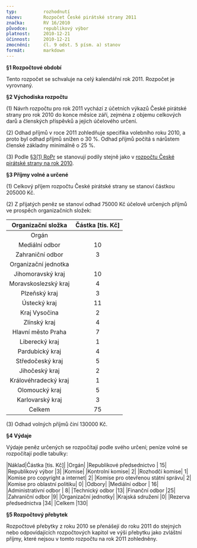 ```yaml
---
typ:          rozhodnutí
název:        Rozpočet České pirátské strany 2011
značka:       RV 16/2010
původce:      republikový výbor
platnost:     2010-12-21
účinnost:     2010-12-21
zmocnění:     čl. 9 odst. 5 písm. a) stanov
formát:       markdown
---
```

**§1 Rozpočtové období**

Tento rozpočet se schvaluje na celý kalendářní rok 2011. Rozpočet je vyrovnaný.

**§2 Východiska rozpočtu**

(1) Návrh rozpočtu pro rok 2011 vychází z účetních výkazů České pirátské strany pro rok 2010 do konce měsíce září, zejména z objemu celkových darů a členských příspěvků a jejich účelového určení.

(2) Odhad příjmů v roce 2011 zohledňuje specifika volebního roku 2010, a proto byl odhad příjmů snížen o 30 %. Odhad příjmů počítá s nárůstem členské základny minimálně o 25 %.

(3) Podle [§3(1) RoPr](http://www.pirati.cz/rules/ropr#ucelove_urceni) se stanovují podíly stejně jako v [rozpočtu České pirátské strany na rok 2010](http://www.pirati.cz/fo/hospodareni2010/rozp_strana).

**§3 Příjmy volné a určené**

(1) Celkový příjem rozpočtu České pirátské strany se stanoví částkou 205000 Kč.

(2) Z přijatých peněz se stanoví odhad 75000 Kč účelově určených příjmů ve prospěch organizačních složek:

|Organizační složka	| Částka [tis. Kč]|
|:-------------:|:-------------:|
|Orgán|
|Mediální odbor |	 10|
|Zahraniční odbor	| 3|
|Organizační jednotka|
|Jihomoravský kraj	 |10|
|Moravskoslezský kraj|	 4|
|Plzeňský kraj	| 3|
|Ústecký kraj	| 11|
|Kraj Vysočina	| 2|
|Zlínský kraj	| 4|
|Hlavní město Praha	| 7|
|Liberecký kraj	| 1|
|Pardubický kraj	 |4|
|Středočeský kraj	 |5|
|Jihočeský kraj	 |2|
|Královéhradecký kraj	 |1|
|Olomoucký kraj	 |5|
|Karlovarský kraj	 |3|
|Celkem	 |75|

(3) Odhad volných příjmů činí 130000 Kč.

**§4 Výdaje**

Výdaje peněz určených se rozpočítají podle svého určení; peníze volné se rozpočítají podle tabulky:

|Náklad|Částka  [tis. Kč]|
|Orgán|
|Republikové předsednictvo	| 15|
|Republikový výbor	 |3|
|Komise|
|Kontrolní komise|	 2|
|Rozhodčí komise|	 1|
|Komise pro copyright a internet|	 2|
|Komise pro otevřenou státní správu|	 2|
|Komise pro oblastní politiku|	 0|
|Odbory|
|Mediální odbor	| 16|
|Administrativní odbor	| 8|
|Technický odbor	 |13|
|Finanční odbor	 |25|
|Zahraniční odbor	 |9|
|Organizační jednotky|
|Krajská sdružení	 |0|
|Rezerva předsednictva	 |34|
|Celkem	 |130|

**§5 Rozpočtový přebytek**

Rozpočtové přebytky z roku 2010 se přenášejí do roku 2011 do stejných nebo odpovídajících rozpočtových kapitol ve výši přebytku jako zvláštní příjmy, které nejsou v tomto rozpočtu na rok 2011 zohledněny.
